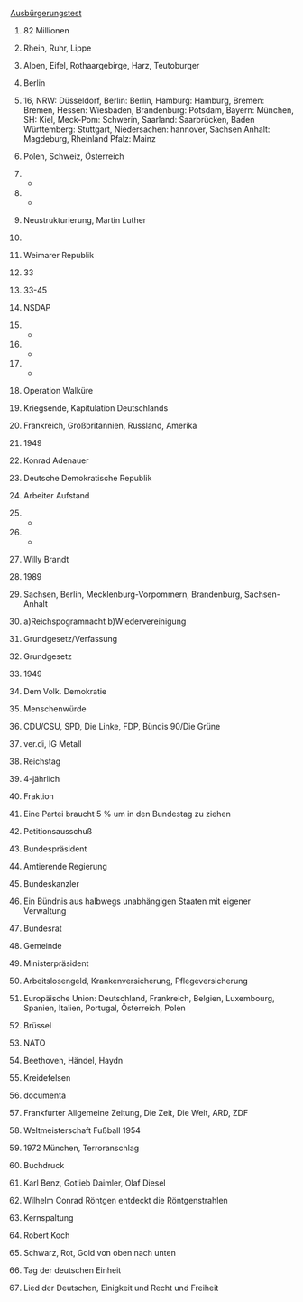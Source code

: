 [Ausbürgerungstest](20180507_Ausbürgerungstest.pdf)

1. 82 Millionen
2. Rhein, Ruhr, Lippe
3. Alpen, Eifel, Rothaargebirge, Harz, Teutoburger
4. Berlin
5. 16, NRW: Düsseldorf, Berlin: Berlin, Hamburg: Hamburg, Bremen: Bremen, Hessen: Wiesbaden, Brandenburg: Potsdam, Bayern: München, SH: Kiel, Meck-Pom: Schwerin, Saarland: Saarbrücken, Baden Württemberg: Stuttgart, Niedersachen: hannover, Sachsen Anhalt: Magdeburg, Rheinland Pfalz: Mainz
6. Polen, Schweiz, Österreich
7. -
8. -
9. Neustrukturierung, Martin Luther
10. 
11. Weimarer Republik
12. 33
13. 33-45
14. NSDAP
15. -
16. -
17. -
18. Operation Walküre
19. Kriegsende, Kapitulation Deutschlands
20. Frankreich, Großbritannien, Russland, Amerika
21. 1949
22. Konrad Adenauer
23. Deutsche Demokratische Republik
24. Arbeiter Aufstand
25. -
26. -
27. Willy Brandt
28. 1989
29. Sachsen, Berlin, Mecklenburg-Vorpommern, Brandenburg, Sachsen-Anhalt
30. a)Reichspogramnacht b)Wiedervereinigung
31. Grundgesetz/Verfassung
32. Grundgesetz
33. 1949
34. Dem Volk. Demokratie
35. Menschenwürde

51. CDU/CSU, SPD, Die Linke, FDP, Bündis 90/Die Grüne
54. ver.di, IG Metall
55. Reichstag
56. 4-jährlich
57. Fraktion
59. Eine Partei braucht 5 % um in den Bundestag zu ziehen
60. Petitionsausschuß
61. Bundespräsident
62. Amtierende Regierung
63. Bundeskanzler
66. Ein Bündnis aus halbwegs unabhängigen Staaten mit eigener Verwaltung
67. Bundesrat
68. Gemeinde
69. Ministerpräsident
74. Arbeitslosengeld, Krankenversicherung, Pflegeversicherung
75. Europäische Union: Deutschland, Frankreich, Belgien, Luxembourg, Spanien, Italien, Portugal, Österreich, Polen
76. Brüssel
79. NATO
83. Beethoven, Händel, Haydn
84. Kreidefelsen
85. documenta
87. Frankfurter Allgemeine Zeitung, Die Zeit, Die Welt, ARD, ZDF
90. Weltmeisterschaft Fußball 1954
91. 1972 München, Terroranschlag
93. Buchdruck
94. Karl Benz, Gotlieb Daimler, Olaf Diesel
95. Wilhelm Conrad Röntgen entdeckt die Röntgenstrahlen
96. Kernspaltung
97. Robert Koch
98. Schwarz, Rot, Gold von oben nach unten
99. Tag der deutschen Einheit
100. Lied der Deutschen, Einigkeit und Recht und Freiheit
